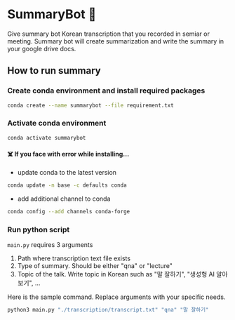 # SummaryBot 🤖
Give summary bot Korean transcription that you recorded in semiar or meeting. Summary bot will create summarization and write the summary in your google drive docs.

## How to run summary

### Create conda environment and install required packages

```bash
conda create --name summarybot --file requirement.txt
```

### Activate conda environment

```bash
conda activate summarybot
```

#### ☠️ If you face with error while installing...
- update conda to the latest version

```bash
conda update -n base -c defaults conda
```

- add additional channel to conda

```bash
conda config --add channels conda-forge
```

### Run python script
`main.py` requires 3 arguments

1. Path where transcription text file exists
2. Type of summary. Should be either "qna" or "lecture" 
3. Topic of the talk. Write topic in Korean such as "말 잘하기", "생성형 AI 알아보기", ...
 
Here is the sample command. Replace arguments with your specific needs. 
```python
python3 main.py "./transcription/transcript.txt" "qna" "말 잘하기"
```
